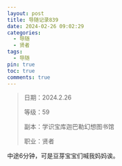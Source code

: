 ```yaml
---
layout: post
title: 导随记录839
date: 2024-02-26 09:02:29
categories:
  - 导随
  - 贤者
tags:
  - 导随
pin: true
toc: true
comments: true
---
```

> 日期：2024.2.26
>
> 等级：59
>
> 副本：学识宝库迦巴勒幻想图书馆
>
> 职业：贤者

中途6分钟，可是豆芽宝宝们喊我妈妈诶。